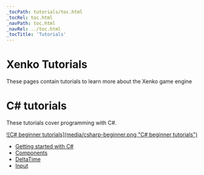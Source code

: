 ```yaml
---
_tocPath: tutorials/toc.html
_tocRel: toc.html
_navPath: toc.html
_navRel: ../toc.html
_tocTitle: 'Tutorials'
---
```


# Xenko Tutorials
These pages contain tutorials to learn more about the Xenko game engine

# C# tutorials 
These tutorials cover programming with C#.

<div class='tutorial'>
    <a href="csharpbeginner/index.md"> 
        <div class='xk-documentation-image'>
            ![C# beginner tutorials](media/csharp-beginner.png "C# beginner tutorials")
        </div>
        <div class='tutorial_description'>
            <ul>
                <li>Getting started with C#</li> 
                <li>Components</li> 
                <li>DeltaTime</li> 
                <li>Input</li> 
            </ul>
        </div>
    </a>
</div>

